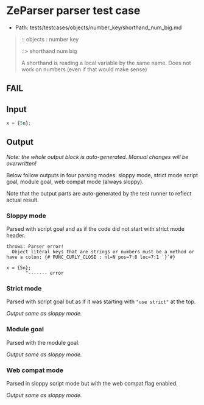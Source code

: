 # ZeParser parser test case

- Path: tests/testcases/objects/number_key/shorthand_num_big.md

> :: objects : number key
>
> ::> shorthand num big
>
> A shorthand is reading a local variable by the same name. Does not work on numbers (even if that would make sense)

## FAIL

## Input

`````js
x = {5n};
`````

## Output

_Note: the whole output block is auto-generated. Manual changes will be overwritten!_

Below follow outputs in four parsing modes: sloppy mode, strict mode script goal, module goal, web compat mode (always sloppy).

Note that the output parts are auto-generated by the test runner to reflect actual result.

### Sloppy mode

Parsed with script goal and as if the code did not start with strict mode header.

`````
throws: Parser error!
  Object literal keys that are strings or numbers must be a method or have a colon: {# PUNC_CURLY_CLOSE : nl=N pos=7:8 loc=7:1 `}`#}

x = {5n};
       ^------- error
`````

### Strict mode

Parsed with script goal but as if it was starting with `"use strict"` at the top.

_Output same as sloppy mode._

### Module goal

Parsed with the module goal.

_Output same as sloppy mode._

### Web compat mode

Parsed in sloppy script mode but with the web compat flag enabled.

_Output same as sloppy mode._
